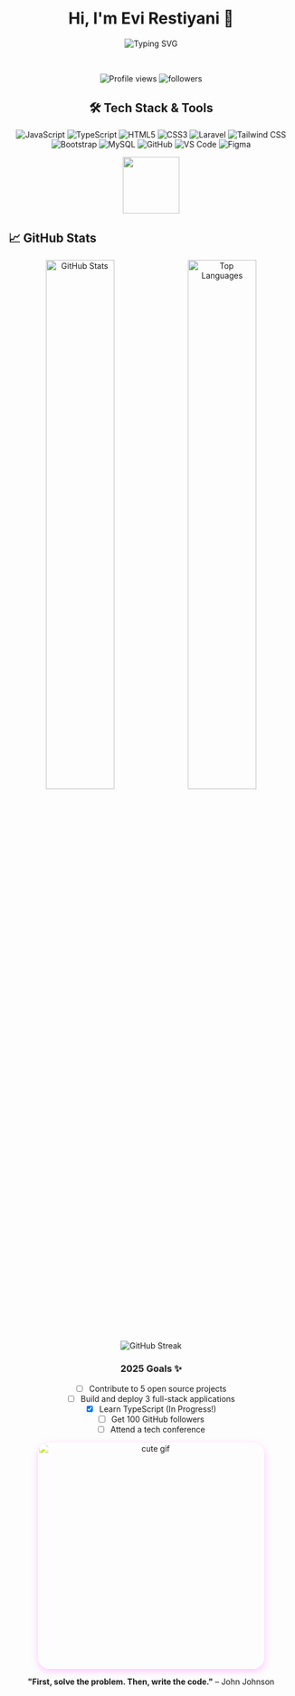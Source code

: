 <div align="center">

# Hi, I'm Evi Restiyani 👋

<!-- TYPING ANIMATION -->
<p align="center">
  <img src="https://readme-typing-svg.herokuapp.com?font=JetBrains+Mono&size=18&duration=3000&pause=800&color=FF69B4&center=true&vCenter=true&multiline=true&width=600&height=80&lines=Aspiring+Frontend+Developer+%7C+UI%2FUX+Enthusiast;Crafting+Digital+Experiences+with+Passion;Always+Learning%2C+Always+Growing" alt="Typing SVG" />
</p>
<br>
<!-- PROFILE STATS -->
<p align="center">
  <img src="https://komarev.com/ghpvc/?username=evirestiyani&label=Profile%20Views&color=FF69B4&style=flat" alt="Profile views" />
  <img src="https://img.shields.io/github/followers/evirestiyani?label=Followers&style=flat&color=FF69B4" alt="followers" />
</p>


## 🛠️ Tech Stack & Tools

<div align="center">

![JavaScript](https://img.shields.io/badge/-JavaScript-F7DF1E?style=for-the-badge&logo=javascript&logoColor=black)
![TypeScript](https://img.shields.io/badge/-TypeScript-3178C6?style=for-the-badge&logo=typescript&logoColor=white)
![HTML5](https://img.shields.io/badge/-HTML5-E34F26?style=for-the-badge&logo=html5&logoColor=white)
![CSS3](https://img.shields.io/badge/-CSS3-1572B6?style=for-the-badge&logo=css3&logoColor=white)
![Laravel](https://img.shields.io/badge/-Laravel-FF2D20?style=for-the-badge&logo=laravel&logoColor=white)
![Tailwind CSS](https://img.shields.io/badge/-Tailwind_CSS-38B2AC?style=for-the-badge&logo=tailwind-css&logoColor=white)
![Bootstrap](https://img.shields.io/badge/-Bootstrap-7952B3?style=for-the-badge&logo=bootstrap&logoColor=white)
![MySQL](https://img.shields.io/badge/-MySQL-4479A1?style=for-the-badge&logo=mysql&logoColor=white)
![GitHub](https://img.shields.io/badge/-GitHub-181717?style=for-the-badge&logo=github&logoColor=white)
![VS Code](https://img.shields.io/badge/-VS_Code-007ACC?style=for-the-badge&logo=visual-studio-code&logoColor=white)
![Figma](https://img.shields.io/badge/-Figma-F24E1E?style=for-the-badge&logo=figma&logoColor=white)

</div>
<div align="center">

</div>

</div>

<div align="center">
  <img src="https://user-images.githubusercontent.com/74038190/212284087-bbe7e430-757e-4901-90bf-4cd2ce3e1852.gif" width="100">
</div>

## 📈 GitHub Stats
<div align="center">
  <img width="49%" src="https://github-readme-stats.vercel.app/api?username=evirestiyani&show_icons=true&theme=tokyonight&hide_border=true&count_private=true&bg_color=0D1117&title_color=FF6B9D&icon_color=FF6B9D&text_color=FFFFFF" alt="GitHub Stats" />
  <img width="49%" src="https://github-readme-stats.vercel.app/api/top-langs/?username=evirestiyani&layout=compact&theme=tokyonight&hide_border=true&bg_color=0D1117&title_color=FF6B9D&text_color=FFFFFF" alt="Top Languages" />
</div>

<div align="center">
  <img src="https://github-readme-streak-stats.herokuapp.com/?user=evirestiyani&theme=tokyonight&hide_border=true&background=0D1117&stroke=FF6B9D&ring=FF6B9D&fire=FF6B9D&currStreakLabel=FF6B9D" alt="GitHub Streak" />
</div>

<div align="center">

### 2025 Goals ✨
- [ ] Contribute to 5 open source projects
- [ ] Build and deploy 3 full-stack applications
- [x] Learn TypeScript (In Progress!)
- [ ] Get 100 GitHub followers
- [ ] Attend a tech conference
</div>
<div align="center">
  <img 
    src="[https://media.giphy.com/media/MDJ9IbxxvDUQM/giphy.gif](https://media.giphy.com/media/MDJ9IbxxvDUQM/giphy.gif

]" 
    width="400" 
    style="filter: hue-rotate(330deg) saturate(1.2) brightness(1.4) contrast(1.1); border-radius: 20px; box-shadow: 0 4px 12px rgba(255, 105, 180, 0.5);" 
    alt="cute gif" 
  >

**"First, solve the problem. Then, write the code."** – John Johnson


</div>


